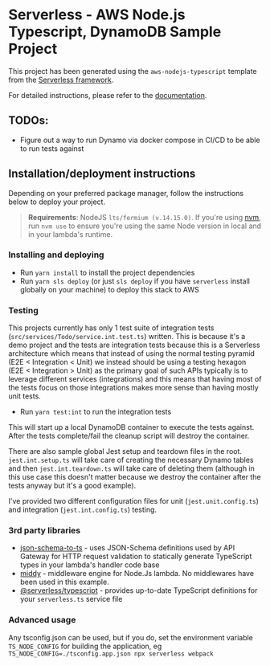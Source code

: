 # Serverless - AWS Node.js Typescript, DynamoDB Sample Project

This project has been generated using the `aws-nodejs-typescript` template from the [Serverless framework](https://www.serverless.com/).

For detailed instructions, please refer to the [documentation](https://www.serverless.com/framework/docs/providers/aws/).

## TODOs:

- Figure out a way to run Dynamo via docker compose in CI/CD to be able to run tests against

## Installation/deployment instructions

Depending on your preferred package manager, follow the instructions below to deploy your project.

> **Requirements**: NodeJS `lts/fermium (v.14.15.0)`. If you're using [nvm](https://github.com/nvm-sh/nvm), run `nvm use` to ensure you're using the same Node version in local and in your lambda's runtime.

### Installing and deploying

- Run `yarn install` to install the project dependencies
- Run `yarn sls deploy` (or just `sls deploy` if you have `serverless` install globally on your machine) to deploy this stack to AWS

### Testing

This projects currently has only 1 test suite of integration tests (`src/services/Todo/service.int.test.ts`) written. This is because it's a demo project and the tests are integration tests because this is a Serverless architecture which means that instead of using the normal testing pyramid (E2E < Integration < Unit) we instead should be using a testing hexagon (E2E < Integration > Unit) as the primary goal of such APIs typically is to leverage different services (integrations) and this means that having most of the tests focus on those integrations makes more sense than having mostly unit tests.

- Run `yarn test:int` to run the integration tests

This will start up a local DynamoDB container to execute the tests against. After the tests complete/fail the cleanup script will destroy the container.

There are also sample global Jest setup and teardown files in the root. `jest.int.setup.ts` will take care of creating the necessary Dynamo tables and then `jest.int.teardown.ts` will take care of deleting them (although in this use case this doesn't matter because we destroy the container after the tests anyway but it's a good example).

I've provided two different configuration files for unit (`jest.unit.config.ts`) and integration (`jest.int.config.ts`) testing.

### 3rd party libraries

- [json-schema-to-ts](https://github.com/ThomasAribart/json-schema-to-ts) - uses JSON-Schema definitions used by API Gateway for HTTP request validation to statically generate TypeScript types in your lambda's handler code base
- [middy](https://github.com/middyjs/middy) - middleware engine for Node.Js lambda. No middlewares have been used in this example.
- [@serverless/typescript](https://github.com/serverless/typescript) - provides up-to-date TypeScript definitions for your `serverless.ts` service file

### Advanced usage

Any tsconfig.json can be used, but if you do, set the environment variable `TS_NODE_CONFIG` for building the application, eg `TS_NODE_CONFIG=./tsconfig.app.json npx serverless webpack`
